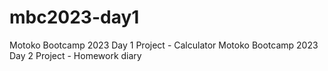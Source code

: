 # mbc2023-day1
Motoko Bootcamp 2023 Day 1 Project - Calculator
Motoko Bootcamp 2023 Day 2 Project - Homework diary
